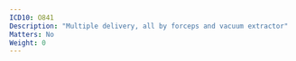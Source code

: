 ```yaml
---
ICD10: O841
Description: "Multiple delivery, all by forceps and vacuum extractor"
Matters: No
Weight: 0
---
```


